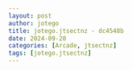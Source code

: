 ```yaml
---
layout: post
author: jotego
title: jotego.jtsectnz - dc4548b
date: 2024-09-20
categories: [Arcade, jtsectnz]
tags: [jotego.jtsectnz]
---
```


